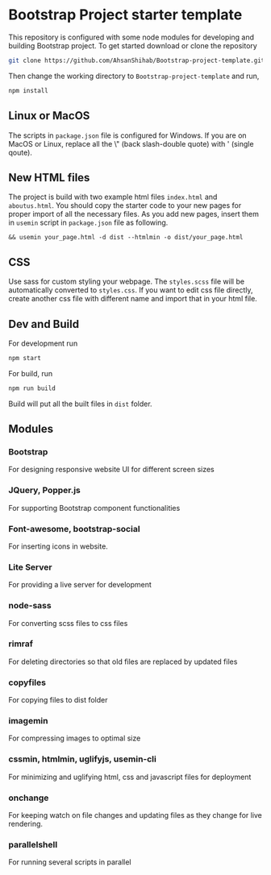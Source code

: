 # Bootstrap Project starter template

This repository is configured with some node modules for developing and building Bootstrap project. To get started download or clone the repository

```bash
git clone https://github.com/AhsanShihab/Bootstrap-project-template.git
```

Then change the working directory to `Bootstrap-project-template` and run,

```bash
npm install
```

## Linux or MacOS
The scripts in `package.json` file is configured for Windows. If you are on MacOS or Linux, replace all the \\" (back slash-double quote) with \' (single qoute).

## New HTML files
The project is build with two example html files `index.html` and `aboutus.html`. You should copy the starter code to your new pages for proper import of all the necessary files. As you add new pages, insert them in `usemin` script in `package.json` file as following.

```
&& usemin your_page.html -d dist --htmlmin -o dist/your_page.html
```

## CSS
Use sass for custom styling your webpage. The `styles.scss` file will be automatically converted to `styles.css`. If you want to edit css file directly, create another css file with different name and import that in your html file.

## Dev and Build

For development run
```bash
npm start
```

For build, run

```bash
npm run build
```

Build will put all the built files in `dist` folder.


## Modules
### Bootstrap
For designing responsive website UI for different screen sizes

### JQuery, Popper.js
For supporting Bootstrap component functionalities

### Font-awesome, bootstrap-social
For inserting icons in website.

### Lite Server
For providing a live server for development

### node-sass
For converting scss files to css files

### rimraf
For deleting directories so that old files are replaced by updated files

### copyfiles
For copying files to dist folder

### imagemin
For compressing images to optimal size

### cssmin, htmlmin, uglifyjs, usemin-cli
For minimizing and uglifying html, css and javascript files for deployment

### onchange
For keeping watch on file changes and updating files as they change for live rendering.

### parallelshell
For running several scripts in parallel
